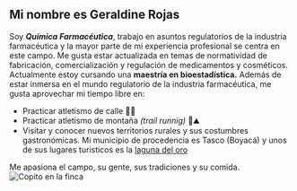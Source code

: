 ## Mi nombre es Geraldine Rojas

Soy **_Química Farmacéutica_**, trabajo en asuntos regulatorios de la industria farmacéutica y la mayor parte de mi experiencia profesional se centra en este campo.
Me gusta estar actualizada en temas de normatividad de fabricación, comercialización y regulación de medicamentos y cosméticos.
Actualmente estoy cursando una **maestría en bioestadística.**
Además de estar inmersa en el mundo regulatorio de la industria farmacéutica, me gusta aprovechar mi tiempo libre en:
* Practicar atletismo de calle 🏃‍♀️
* Practicar atletismo de montaña _(trail runnig)_ 🌳⛰️
* Visitar y conocer nuevos territorios rurales y sus costumbres gastronómicas.
Mi municipio de procedencia es Tasco (Boyacá) y unos de sus lugares turisticos es la [laguna del oro](https://tascoboyaca.micolombiadigital.gov.co/turismo/laguna-de-oro-municipio-de-tasco-boyaca)

Me apasiona el campo, su gente, sus tradiciones y su comida.
![Copito en la finca](https://github.com/compbios/qui-n-soy-grchiquillo/assets/157443792/e5bad5fa-6161-458c-a9a7-73d28478a485)

